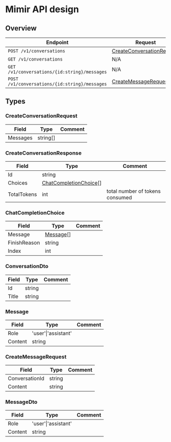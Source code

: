 # Mimir API design

## Overview

| Endpoint                                      | Request                                                 | Response                              |
|-----------------------------------------------|---------------------------------------------------------|---------------------------------------|
| `POST /v1/conversations`                      | [CreateConversationRequest](#createconversationrequest) | CreateConversationResponse            |
| `GET /v1/conversations`                       | N/A                                                     | [ConversationDto](#conversationdto)[] |
| `GET /v1/conversations/{id:string}/messages`  | N/A                                                     | [MessageDto](#messagedto)[]           |
| `POST /v1/conversations/{id:string}/messages` | [CreateMessageRequest](#createmessagerequest)           | [MessageDto](#messagedto)             |

## Types

### CreateConversationRequest

| Field    | Type     | Comment |
|----------|----------|---------|
| Messages | string[] |         |

### CreateConversationResponse

| Field       | Type                                            | Comment                         |
|-------------|-------------------------------------------------|---------------------------------|
| Id          | string                                          |                                 |
| Choices     | [ChatCompletionChoice](#chatcompletionchoice)[] |                                 |
| TotalTokens | int                                             | total number of tokens consumed |

### ChatCompletionChoice

| Field        | Type                  | Comment |
|--------------|-----------------------|---------|
| Message      | [Message](#message)[] |         |
| FinishReason | string                |         |
| Index        | int                   |         |

### ConversationDto

| Field | Type   | Comment |
|-------|--------|---------|
| Id    | string |         |
| Title | string |         |

### Message

| Field   | Type                | Comment |
|---------|---------------------|---------|
| Role    | 'user'\|'assistant' |         |
| Content | string              |         |

### CreateMessageRequest

| Field          | Type   | Comment |
|----------------|--------|---------|
| ConversationId | string |         |
| Content        | string |         |

### MessageDto

| Field   | Type                | Comment |
|---------|---------------------|---------|
| Role    | 'user'\|'assistant' |         |
| Content | string              |         |